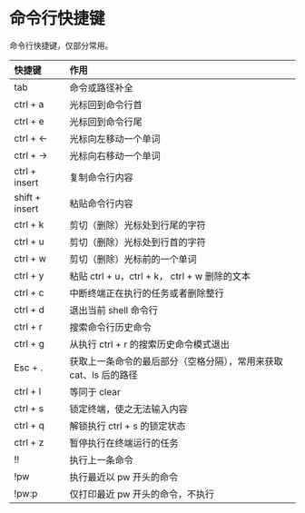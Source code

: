# 命令行快捷键

命令行快捷键，仅部分常用。

| 快捷键         | 作用                                                         |
| :------------- | :----------------------------------------------------------- |
| tab            | 命令或路径补全                                               |
| ctrl + a       | 光标回到命令行首                                             |
| ctrl + e       | 光标回到命令行尾                                             |
| ctrl + ←       | 光标向左移动一个单词                                         |
| ctrl + →       | 光标向右移动一个单词                                         |
| ctrl + insert  | 复制命令行内容                                               |
| shift + insert | 粘贴命令行内容                                               |
| ctrl + k       | 剪切（删除）光标处到行尾的字符                               |
| ctrl + u       | 剪切（删除）光标处到行首的字符                               |
| ctrl + w       | 剪切（删除）光标前的一个单词                                 |
| ctrl + y       | 粘贴 ctrl + u，ctrl + k， ctrl + w 删除的文本                |
| ctrl + c       | 中断终端正在执行的任务或者删除整行                           |
| ctrl + d       | 退出当前 shell 命令行                                        |
| ctrl + r       | 搜索命令行历史命令                                           |
| ctrl + g       | 从执行 ctrl + r 的搜索历史命令模式退出                       |
| Esc + .        | 获取上一条命令的最后部分（空格分隔），常用来获取 cat、ls 后的路径 |
| ctrl + l       | 等同于 clear                                                 |
| ctrl + s       | 锁定终端，使之无法输入内容                                   |
| ctrl + q       | 解锁执行 ctrl + s 的锁定状态                                 |
| ctrl + z       | 暂停执行在终端运行的任务                                     |
| !!             | 执行上一条命令                                               |
| !pw            | 执行最近以 pw 开头的命令                                     |
| !pw:p          | 仅打印最近 pw 开头的命令，不执行                             |
